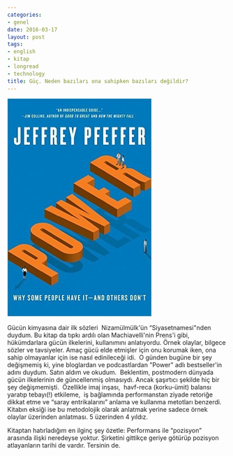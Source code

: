 ```yaml
---
categories:
- genel
date: 2016-03-17
layout: post
tags:
- english
- kitap
- longread
- technology
title: Güç. Neden bazıları ona sahipken bazıları değildir?
---
```


![image](/images/tumblr_inline_o46xk6NUd01r4exmc_540.jpg)

Gücün kimyasına dair ilk sözleri  Nizamülmülk'ün “Siyasetnamesi"nden duydum. Bu kitap da tıpkı ardılı olan Machiavelli'nin Prens'i gibi, hükümdarlara gücün ilkelerini, kullanımını anlatıyordu. Örnek olaylar, bilgece sözler ve tavsiyeler. Amaç gücü elde etmişler için onu korumak iken, ona sahip olmayanlar için ise nasıl edinileceği idi.  O günden bugüne bir şey değişmemiş ki, yine bloglardan ve podcastlardan "Power” adlı bestseller'in adını duydum. Satın aldım ve okudum.  Beklentim, postmodern dünyada gücün ilkelerinin de güncellenmiş olmasıydı. Ancak şaşırtıcı şekilde hiç bir şey değişmemişti.  Özellikle imaj inşası,  havf-reca (korku-ümit) balansı yaratıp tebayı(!) etkileme,  iş bağlamında performanstan ziyade retoriğe dikkat etme ve “saray entrikalarını” anlama ve kullanma metotları benzerdi. Kitabın eksiği ise bu metodolojik olarak anlatmak yerine sadece örnek olaylar üzerinden anlatması. 5 üzerinden 4 yıldız.

Kitaptan hatırladığım en ilginç şey özetle: Performans ile “pozisyon” arasında ilişki neredeyse yoktur. Şirketini gittikçe geriye götürüp pozisyon atlayanların tarihi de vardır. Tersinin de.
